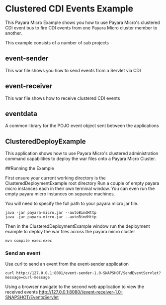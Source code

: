 # Clustered CDI Events Example

This Payara Micro Example shows you how to use Payara Micro's clustered CDI event bus
to fire CDI events from one Payara Micro cluster member to another.

This example consists of a number of sub projects

## event-sender
This war file shows you how to send events from a Servlet via CDI

## event-receiver
This war file shows how to receive clustered CDI events

## eventdata
A common library for the POJO event object sent between the applications

## ClusteredDeployExample
This application shows how to use Payara Micro's clustered administration command
capabilities to deploy the war files onto a Payara Micro Cluster.

##Running the Example

First ensure your current working directory is the ClusteredDeploymentExample root directory
Run a couple of empty payara micro instances each in their own terminal window. 
You can even run the empty payara micro instances on separate machines.

You will need to specify the full path to your payara micro jar file.
```shell
java -jar payara-micro.jar --autoBindHttp
java -jar payara-micro.jar --autoBindHttp
```
Then in the ClusteredDeploymentExample window run the deployment example to deploy
the war files across the payara micro cluster

```shell
mvn compile exec:exec
```

### Send an event
Use curl to send an event from the event-sender application
```shell
curl http://127.0.0.1:8081/event-sender-1.0-SNAPSHOT/SendEventServlet?message=curl-message
```

Using a browser navigate to the second web application to view the received events
http://127.0.0.1:8080//event-receiver-1.0-SNAPSHOT/EventsServlet 
